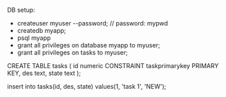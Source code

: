 DB setup:

- createuser myuser --password; // password: mypwd
- createdb myapp;
- psql myapp
- grant all privileges on database myapp to myuser;
- grant all privileges on tasks to myuser;


CREATE TABLE tasks (
  id numeric CONSTRAINT taskprimarykey PRIMARY KEY,
  des text,
  state text
);

insert into tasks(id, des, state) values(1, 'task 1', 'NEW');